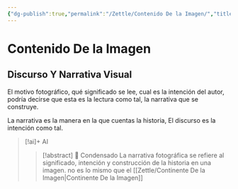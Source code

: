 ```yaml
---
{"dg-publish":true,"permalink":"/Zettle/Contenido De la Imagen/","title":"Contenido De la Imagen","updated":"2023-11-20T19:33:02.659-05:00"}
---
```



# Contenido De la Imagen

## Discurso Y Narrativa Visual

El motivo fotográfico, qué significado se lee, cual es la intención del autor, podría decirse que esta es la lectura como tal, la narrativa que se construye.

La narrativa es la manera en la que cuentas la historia, El discurso es la intención como tal.

> [!ai]+ AI
>
> > [!abstract] 📖 Condensado
> > La narrativa fotográfica se refiere al significado, intención y construcción de la historia en una imagen.
> > no es lo mismo que el [[Zettle/Continente De la Imagen\|Continente De la Imagen]]

